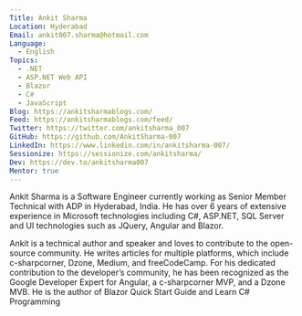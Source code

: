 ```yaml
---
Title: Ankit Sharma
Location: Hyderabad
Email: ankit007.sharma@hotmail.com
Language:
  - English
Topics:
  - .NET
  - ASP.NET Web API
  - Blazor
  - C#
  - JavaScript
Blog: https://ankitsharmablogs.com/
Feed: https://ankitsharmablogs.com/feed/
Twitter: https://twitter.com/ankitsharma_007
GitHub: https://github.com/AnkitSharma-007
LinkedIn: https://www.linkedin.com/in/ankitsharma-007/
Sessionize: https://sessionize.com/ankitsharma/
Dev: https://dev.to/ankitsharma007
Mentor: true
---
```

Ankit Sharma is a Software Engineer currently working as Senior Member Technical with ADP in Hyderabad, India. He has over 6 years of extensive experience in Microsoft technologies including C#, ASP.NET, SQL Server and UI technologies such as JQuery, Angular and Blazor.

Ankit is a technical author and speaker and loves to contribute to the open-source community. He writes articles for multiple platforms, which include c-sharpcorner, Dzone, Medium, and freeCodeCamp. For his dedicated contribution to the developer’s community, he has been recognized as the Google Developer Expert for Angular, a c-sharpcorner MVP, and a Dzone MVB. He is the author of Blazor Quick Start Guide and Learn C# Programming
